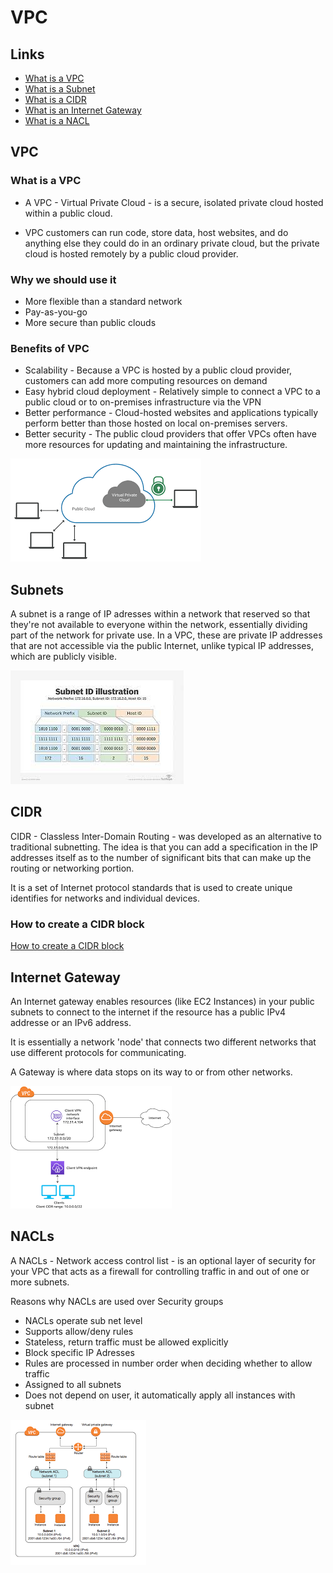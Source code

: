# VPC

## Links

- [What is a VPC](#what-is-a-vpc)
- [What is a Subnet](#subnets)
- [What is a CIDR](#cidr)
- [What is an Internet Gateway](#internet-gateway) 
- [What is a NACL](#nacls)

## VPC

### What is a VPC

- A VPC - Virtual Private Cloud - is a secure, isolated private cloud hosted within a public cloud.

- VPC customers can run code, store data, host websites, and do anything else they could do in an ordinary private cloud, but the private cloud is hosted remotely by a public cloud provider.

### Why we should use it 

- More flexible than a standard network
- Pay-as-you-go
- More secure than public clouds

### Benefits of VPC

- Scalability - Because a VPC is hosted by a public cloud provider, customers can add more computing resources on demand
- Easy hybrid cloud deployment - Relatively simple to connect a VPC to a public cloud or to on-premises infrastructure via the VPN
- Better performance - Cloud-hosted websites and applications typically perform better than those hosted on local on-premises servers.
- Better security - The public cloud providers that offer VPCs often have more resources for updating and maintaining the infrastructure.


![VPC diagram](./images/vpc.png)


## Subnets

A subnet is a range of IP adresses within a network that reserved so that they're not available to everyone within the network, essentially dividing part of the network for private use. In a VPC, these are private IP addresses that are not accessible via the public Internet, unlike typical IP addresses, which are publicly visible.

![Subnet Diagram](./images/subnet.jpg)

## CIDR 

CIDR - Classless Inter-Domain Routing - was developed as an alternative to traditional subnetting. The idea is that you can add a specification in the IP addresses itself as to the number of significant bits that can make up the routing or networking portion.

It is a set of Internet protocol standards that is used to create unique identifies for networks and individual devices.

### How to create a CIDR block

[How to create a CIDR block](https://docs.aws.amazon.com/vpc/latest/userguide/subnet-cidr-reservation.html)

## Internet Gateway

An Internet gateway enables resources (like EC2 Instances) in your public subnets to connect to the internet if the resource has a public IPv4 addresse or an IPv6 address.

It is essentially a network 'node' that connects two different networks that use different protocols for communicating.

A Gateway is where data stops on its way to or from other networks.

![Internet Gateway](./images/gateway.png)

## NACLs

A NACLs - Network access control list - is an optional layer of security for your VPC that acts as a firewall for controlling traffic in and out of one or more subnets. 

Reasons why NACLs are used over Security groups
- NACLs operate sub net level
- Supports allow/deny rules
- Stateless, return traffic must be allowed explicitly
- Block specific IP Adresses
- Rules are processed in number order when deciding whether to allow traffic
- Assigned to all subnets
- Does not depend on user, it automatically apply all instances with subnet


![NACL image](./images/nacl.png)

